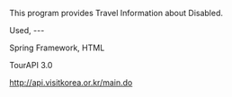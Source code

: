 This program provides Travel Information about Disabled.


Used, ---

Spring Framework, HTML

TourAPI 3.0

http://api.visitkorea.or.kr/main.do
